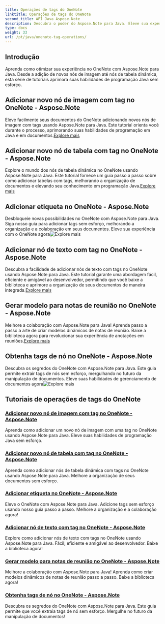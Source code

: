 ```yaml
---
title: Operações de tags do OneNote
linktitle: Operações de tags do OneNote
second_title: API Java Aspose.Note
description: Descubra o poder do Aspose.Note para Java. Eleve sua experiência no OneNote com guias passo a passo sobre operações de tags, adição de imagens, tabelas, nós de texto e muito mais.
type: docs
weight: 33
url: /pt/java/onenote-tag-operations/
---
```

## Introdução

Aprenda como otimizar sua experiência no OneNote com Aspose.Note para Java. Desde a adição de novos nós de imagem até nós de tabela dinâmica, esta série de tutoriais aprimora suas habilidades de programação Java sem esforço.

## Adicionar novo nó de imagem com tag no OneNote - Aspose.Note

 Eleve facilmente seus documentos do OneNote adicionando novos nós de imagem com tags usando Aspose.Note para Java. Este tutorial orienta você durante o processo, aprimorando suas habilidades de programação em Java e em documentos.[Explore mais](./add-new-image-node-with-tag/)

## Adicionar novo nó de tabela com tag no OneNote - Aspose.Note

 Explore o mundo dos nós de tabela dinâmica no OneNote usando Aspose.Note para Java. Este tutorial fornece um guia passo a passo sobre como adicionar tabelas com tags, melhorando a organização de documentos e elevando seu conhecimento em programação Java.[Explore mais](./add-new-table-node-with-tag/)

## Adicionar etiqueta no OneNote - Aspose.Note

 Desbloqueie novas possibilidades no OneNote com Aspose.Note para Java. Siga nosso guia para adicionar tags sem esforço, melhorando a organização e a colaboração em seus documentos. Eleve sua experiência com o OneNote agora![Explore mais](./add-tag/)

## Adicionar nó de texto com tag no OneNote - Aspose.Note

 Descubra a facilidade de adicionar nós de texto com tags no OneNote usando Aspose.Note para Java. Este tutorial garante uma abordagem fácil, eficiente e amigável ao desenvolvedor, permitindo que você baixe a biblioteca e aprimore a organização de seus documentos de maneira integrada.[Explore mais](./add-text-node-with-tag/)

## Gerar modelo para notas de reunião no OneNote - Aspose.Note

Melhore a colaboração com Aspose.Note para Java! Aprenda passo a passo a arte de criar modelos dinâmicos de notas de reunião. Baixe a biblioteca agora para revolucionar sua experiência de anotações em reuniões.[Explore mais](./generate-template-for-meeting-notes/)

## Obtenha tags de nó no OneNote - Aspose.Note

 Descubra os segredos do OneNote com Aspose.Note para Java. Este guia permite extrair tags de nós sem esforço, mergulhando no futuro da manipulação de documentos. Eleve suas habilidades de gerenciamento de documentos agora![Explore mais](./get-node-tags/)
## Tutoriais de operações de tags do OneNote
### [Adicionar novo nó de imagem com tag no OneNote - Aspose.Note](./add-new-image-node-with-tag/)
Aprenda como adicionar um novo nó de imagem com uma tag no OneNote usando Aspose.Note para Java. Eleve suas habilidades de programação Java sem esforço.
### [Adicionar novo nó de tabela com tag no OneNote - Aspose.Note](./add-new-table-node-with-tag/)
Aprenda como adicionar nós de tabela dinâmica com tags no OneNote usando Aspose.Note para Java. Melhore a organização de seus documentos sem esforço.
### [Adicionar etiqueta no OneNote - Aspose.Note](./add-tag/)
Eleve o OneNote com Aspose.Note para Java. Adicione tags sem esforço usando nosso guia passo a passo. Melhore a organização e a colaboração agora!
### [Adicionar nó de texto com tag no OneNote - Aspose.Note](./add-text-node-with-tag/)
Explore como adicionar nós de texto com tags no OneNote usando Aspose.Note para Java. Fácil, eficiente e amigável ao desenvolvedor. Baixe a biblioteca agora!
### [Gerar modelo para notas de reunião no OneNote - Aspose.Note](./generate-template-for-meeting-notes/)
Melhore a colaboração com Aspose.Note para Java! Aprenda como criar modelos dinâmicos de notas de reunião passo a passo. Baixe a biblioteca agora!
### [Obtenha tags de nó no OneNote - Aspose.Note](./get-node-tags/)
Descubra os segredos do OneNote com Aspose.Note para Java. Este guia permite que você extraia tags de nó sem esforço. Mergulhe no futuro da manipulação de documentos!